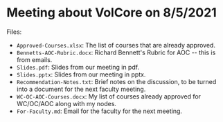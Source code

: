 # Meeting about VolCore on 8/5/2021

Files:

- `Approved-Courses.xlsx`: The list of courses that are already approved.
- `Bennetts-AOC-Rubric.docx`: Richard Bennett's Rubric for AOC -- this is 
   from emails.
- `Slides.pdf`: Slides from our meeting in pdf.
- `Slides.pptx`: Slides from our meeting in pptx.
- `Recommendation-Notes.txt`: Brief notes on the discussion, to be turned into
  a document for the next faculty meeting.
- `WC-OC-AOC-Courses.docx`: My list of courses already approved for WC/OC/AOC along
  with my nodes.
- `For-Faculty.md`: Email for the faculty for the next meeting.

